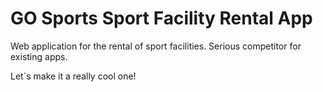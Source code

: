 # GO Sports Sport Facility Rental App
Web application for the rental of sport facilities.
Serious competitor for existing apps.

Let`s make it a really cool one!
